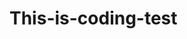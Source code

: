 # This-is-coding-test
     
  
   
 
   
    
      
      
            
               
            
   
             
           
         
         
     
  
